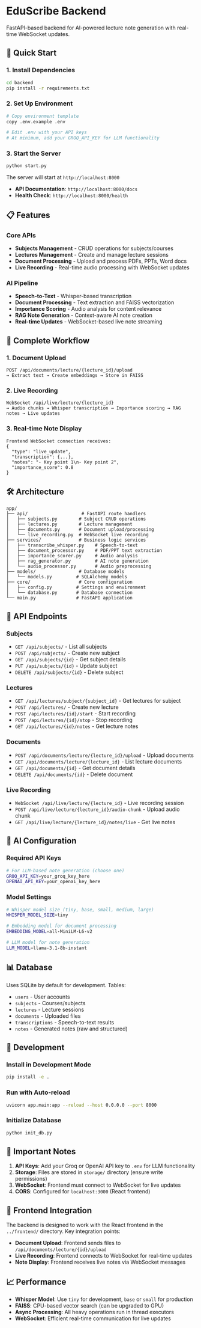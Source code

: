 # EduScribe Backend

FastAPI-based backend for AI-powered lecture note generation with real-time WebSocket updates.

## 🚀 **Quick Start**

### **1. Install Dependencies**
```bash
cd backend
pip install -r requirements.txt
```

### **2. Set Up Environment**
```bash
# Copy environment template
copy .env.example .env

# Edit .env with your API keys
# At minimum, add your GROQ_API_KEY for LLM functionality
```

### **3. Start the Server**
```bash
python start.py
```

The server will start at `http://localhost:8000`

- **API Documentation**: `http://localhost:8000/docs`
- **Health Check**: `http://localhost:8000/health`

## 📋 **Features**

### **Core APIs**
- **Subjects Management** - CRUD operations for subjects/courses
- **Lectures Management** - Create and manage lecture sessions
- **Document Processing** - Upload and process PDFs, PPTs, Word docs
- **Live Recording** - Real-time audio processing with WebSocket updates

### **AI Pipeline**
- **Speech-to-Text** - Whisper-based transcription
- **Document Processing** - Text extraction and FAISS vectorization
- **Importance Scoring** - Audio analysis for content relevance
- **RAG Note Generation** - Context-aware AI note creation
- **Real-time Updates** - WebSocket-based live note streaming

## 🔄 **Complete Workflow**

### **1. Document Upload**
```
POST /api/documents/lecture/{lecture_id}/upload
→ Extract text → Create embeddings → Store in FAISS
```

### **2. Live Recording**
```
WebSocket /api/live/lecture/{lecture_id}
→ Audio chunks → Whisper transcription → Importance scoring → RAG notes → Live updates
```

### **3. Real-time Note Display**
```
Frontend WebSocket connection receives:
{
  "type": "live_update",
  "transcription": {...},
  "notes": "- Key point 1\n- Key point 2",
  "importance_score": 0.8
}
```

## 🛠️ **Architecture**

```
app/
├── api/                    # FastAPI route handlers
│   ├── subjects.py        # Subject CRUD operations
│   ├── lectures.py        # Lecture management
│   ├── documents.py       # Document upload/processing
│   └── live_recording.py  # WebSocket live recording
├── services/              # Business logic services
│   ├── transcribe_whisper.py    # Speech-to-text
│   ├── document_processor.py    # PDF/PPT text extraction
│   ├── importance_scorer.py     # Audio analysis
│   ├── rag_generator.py         # AI note generation
│   └── audio_processor.py       # Audio preprocessing
├── models/                # Database models
│   └── models.py         # SQLAlchemy models
├── core/                  # Core configuration
│   ├── config.py         # Settings and environment
│   └── database.py       # Database connection
└── main.py               # FastAPI application
```

## 🔌 **API Endpoints**

### **Subjects**
- `GET /api/subjects/` - List all subjects
- `POST /api/subjects/` - Create new subject
- `GET /api/subjects/{id}` - Get subject details
- `PUT /api/subjects/{id}` - Update subject
- `DELETE /api/subjects/{id}` - Delete subject

### **Lectures**
- `GET /api/lectures/subject/{subject_id}` - Get lectures for subject
- `POST /api/lectures/` - Create new lecture
- `POST /api/lectures/{id}/start` - Start recording
- `POST /api/lectures/{id}/stop` - Stop recording
- `GET /api/lectures/{id}/notes` - Get lecture notes

### **Documents**
- `POST /api/documents/lecture/{lecture_id}/upload` - Upload documents
- `GET /api/documents/lecture/{lecture_id}` - List lecture documents
- `GET /api/documents/{id}` - Get document details
- `DELETE /api/documents/{id}` - Delete document

### **Live Recording**
- `WebSocket /api/live/lecture/{lecture_id}` - Live recording session
- `POST /api/live/lecture/{lecture_id}/audio-chunk` - Upload audio chunk
- `GET /api/live/lecture/{lecture_id}/notes/live` - Get live notes

## 🧠 **AI Configuration**

### **Required API Keys**
```bash
# For LLM-based note generation (choose one)
GROQ_API_KEY=your_groq_key_here
OPENAI_API_KEY=your_openai_key_here
```

### **Model Settings**
```bash
# Whisper model size (tiny, base, small, medium, large)
WHISPER_MODEL_SIZE=tiny

# Embedding model for document processing
EMBEDDING_MODEL=all-MiniLM-L6-v2

# LLM model for note generation
LLM_MODEL=llama-3.1-8b-instant
```

## 📊 **Database**

Uses SQLite by default for development. Tables:
- `users` - User accounts
- `subjects` - Courses/subjects
- `lectures` - Lecture sessions
- `documents` - Uploaded files
- `transcriptions` - Speech-to-text results
- `notes` - Generated notes (raw and structured)

## 🔧 **Development**

### **Install in Development Mode**
```bash
pip install -e .
```

### **Run with Auto-reload**
```bash
uvicorn app.main:app --reload --host 0.0.0.0 --port 8000
```

### **Initialize Database**
```bash
python init_db.py
```

## 🚨 **Important Notes**

1. **API Keys**: Add your Groq or OpenAI API key to `.env` for LLM functionality
2. **Storage**: Files are stored in `storage/` directory (ensure write permissions)
3. **WebSocket**: Frontend must connect to WebSocket for live updates
4. **CORS**: Configured for `localhost:3000` (React frontend)

## 🔗 **Frontend Integration**

The backend is designed to work with the React frontend in the `../frontend/` directory. Key integration points:

- **Document Upload**: Frontend sends files to `/api/documents/lecture/{id}/upload`
- **Live Recording**: Frontend connects to WebSocket for real-time updates
- **Note Display**: Frontend receives live notes via WebSocket messages

## 📈 **Performance**

- **Whisper Model**: Use `tiny` for development, `base` or `small` for production
- **FAISS**: CPU-based vector search (can be upgraded to GPU)
- **Async Processing**: All heavy operations run in thread executors
- **WebSocket**: Efficient real-time communication for live updates

